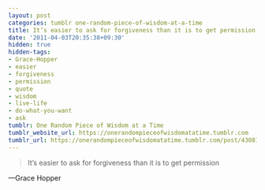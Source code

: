 ```yaml
---
layout: post
categories: tumblr one-random-piece-of-wisdom-at-a-time
title: It’s easier to ask for forgiveness than it is to get permission
date: '2011-04-03T20:35:38+09:30'
hidden: true
hidden-tags:
- Grace-Hopper
- easier
- forgiveness
- permission
- quote
- wisdom
- live-life
- do-what-you-want
- ask
tumblr: One Random Piece of Wisdom at a Time
tumblr_website_url: https://onerandompieceofwisdomatatime.tumblr.com
tumblr_url: https://onerandompieceofwisdomatatime.tumblr.com/post/4308111228/its-easier-to-ask-for-forgiveness-than-it-is-to
---
```

> It’s easier to ask for forgiveness than it is to get permission

—Grace Hopper
